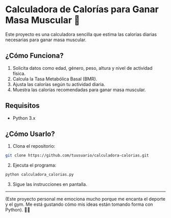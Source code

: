 # Calculadora de Calorías para Ganar Masa Muscular 💪

Este proyecto es una calculadora sencilla que estima las calorías diarias necesarias para ganar masa muscular.

## ¿Cómo Funciona?
1. Solicita datos como edad, género, peso, altura y nivel de actividad física.
2. Calcula la Tasa Metabólica Basal (BMR).
3. Ajusta las calorías según tu actividad diaria.
4. Muestra las calorías recomendadas para ganar masa muscular.

## Requisitos
- Python 3.x

## ¿Cómo Usarlo?
1. Clona el repositorio:
```bash
git clone https://github.com/tuusuario/calculadora-calorias.git
```
2. Ejecuta el programa:
```bash
python calculadora_calorias.py
```
3. Sigue las instrucciones en pantalla.

---
(Este proyecto personal me emociona mucho porque me encanta el deporte y el gym. Me está gustando cómo mis ideas están tomando forma con Python). 💪✨



